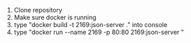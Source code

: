1. Clone repository
2. Make sure docker is running
3. type "docker build -t 2169:json-server ." into console 
4. type "docker run --name 2169 -p 80:80 2169:json-server "
